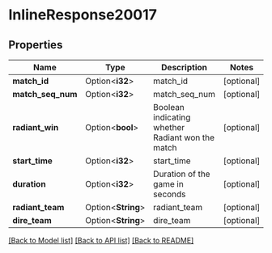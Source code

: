 # InlineResponse20017

## Properties

Name | Type | Description | Notes
------------ | ------------- | ------------- | -------------
**match_id** | Option<**i32**> | match_id | [optional]
**match_seq_num** | Option<**i32**> | match_seq_num | [optional]
**radiant_win** | Option<**bool**> | Boolean indicating whether Radiant won the match | [optional]
**start_time** | Option<**i32**> | start_time | [optional]
**duration** | Option<**i32**> | Duration of the game in seconds | [optional]
**radiant_team** | Option<**String**> | radiant_team | [optional]
**dire_team** | Option<**String**> | dire_team | [optional]

[[Back to Model list]](../README.md#documentation-for-models) [[Back to API list]](../README.md#documentation-for-api-endpoints) [[Back to README]](../README.md)


